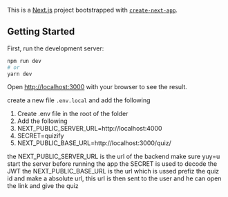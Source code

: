 This is a [Next.js](https://nextjs.org/) project bootstrapped with [`create-next-app`](https://github.com/vercel/next.js/tree/canary/packages/create-next-app).

## Getting Started

First, run the development server:

```bash
npm run dev
# or
yarn dev
```

Open [http://localhost:3000](http://localhost:3000) with your browser to see the result.

create a new file `.env.local` and add the following

1. Create .env file in the root of the folder
1. Add the following
  1. NEXT_PUBLIC_SERVER_URL=http://localhost:4000
  1. SECRET=quizify
  1. NEXT_PUBLIC_BASE_URL=http://localhost:3000/quiz/

the NEXT_PUBLIC_SERVER_URL is the url of the backend make sure yuy=u start the server before running the app
the SECRET is used to decode the JWT
the NEXT_PUBLIC_BASE_URL is the url which is ussed prefiz the quiz id and make a absolute url, this url is then sent to the user and he can open the link and give the quiz
